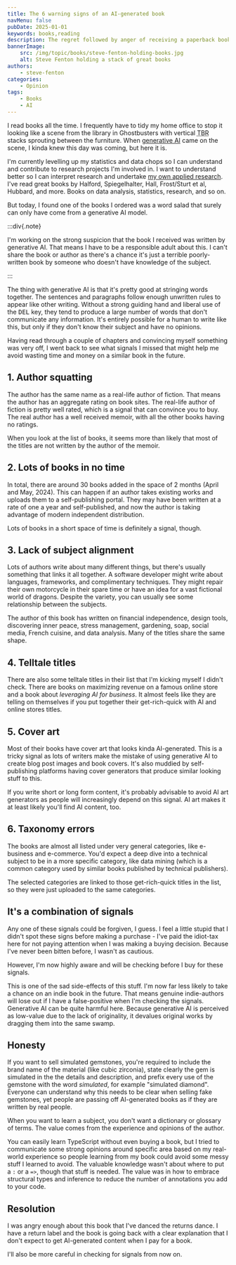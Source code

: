 ```yaml
---
title: The 6 warning signs of an AI-generated book
navMenu: false
pubDate: 2025-01-01
keywords: books,reading
description: The regret followed by anger of receiving a paperback book that was written by generative AI.
bannerImage:
    src: /img/topic/books/steve-fenton-holding-books.jpg
    alt: Steve Fenton holding a stack of great books
authors:
    - steve-fenton
categories:
    - Opinion
tags:
    - Books
    - AI
---
```


I read books all the time. I frequently have to tidy my home office to stop it looking like a scene from the library in Ghostbusters with vertical <abbr title="To Be Read">TBR</abbr> stacks sprouting between the furniture. When [generative AI](/blog/2023/02/facing-reality-ai/) came on the scene, I kinda knew this day was coming, but here it is.

I'm currently levelling up my statistics and data chops so I can understand and contribute to research projects I'm involved in. I want to understand better so I can interpret research and undertake [my own applied research](/publications/software-delivery-research/). I've read great books by Halford, Spiegelhalter, Hall, Frost/Sturt et al, Hubbard, and more. Books on data analysis, statistics, research, and so on.

But today, I found one of the books I ordered was a word salad that surely can only have come from a generative AI model.

:::div{.note}

I'm working on the strong suspicion that the book I received was written by generative AI. That means I have to be a responsible adult about this. I can't share the book or author as there's a chance it's just a terrible poorly-written book by someone who doesn't have knowledge of the subject.

:::

The thing with generative AI is that it's pretty good at stringing words together. The sentences and paragraphs follow enough unwritten rules to appear like other writing. Without a strong guiding hand and liberal use of the <kbd>DEL</kbd> key, they tend to produce a large number of words that don't communicate any information. It's entirely possible for a human to write like this, but only if they don't know their subject and have no opinions.

Having read through a couple of chapters and convincing myself something was very off, I went back to see what signals I missed that might help me avoid wasting time and money on a similar book in the future.

## 1. Author squatting

The author has the same name as a real-life author of fiction. That means the author has an aggregate rating on book sites. The real-life author of fiction is pretty well rated, which is a signal that can convince you to buy. The real author has a well received memoir, with all the other books having no ratings.

When you look at the list of books, it seems more than likely that most of the titles are not written by the author of the memoir.

## 2. Lots of books in no time

In total, there are around 30 books added in the space of 2 months (April and May, 2024). This can happen if an author takes existing works and uploads them to a self-publishing portal. They may have been written at a rate of one a year and self-published, and now the author is taking advantage of modern independent distribution.

Lots of books in a short space of time is definitely a signal, though.

## 3. Lack of subject alignment

Lots of authors write about many different things, but there's usually something that links it all together. A software developer might write about languages, frameworks, and complimentary techniques. They might repair their own motorcycle in their spare time or have an idea for a vast fictional world of dragons. Despite the variety, you can usually see some relationship between the subjects.

The author of this book has written on financial independence, design tools, discovering inner peace, stress management, gardening, soap, social media, French cuisine, and data analysis. Many of the titles share the same shape.

## 4. Telltale titles

There are also some telltale titles in their list that I'm kicking myself I didn't check. There are books on maximizing revenue on a famous online store and a book about *leveraging AI for business*. It almost feels like they are telling on themselves if you put together their get-rich-quick with AI and online stores titles.

## 5. Cover art

Most of their books have cover art that looks kinda AI-generated. This is a tricky signal as lots of writers make the mistake of using generative AI to create blog post images and book covers. It's also muddied by self-publishing platforms having cover generators that produce similar looking stuff to this.

If you write short or long form content, it's probably advisable to avoid AI art generators as people will increasingly depend on this signal. AI art makes it at least likely you'll find AI content, too.

## 6. Taxonomy errors

The books are almost all listed under very general categories, like e-business and e-commerce. You'd expect a deep dive into a technical subject to be in a more specific category, like data mining (which is a common category used by similar books published by technical publishers).

The selected categories are linked to those get-rich-quick titles in the list, so they were just uploaded to the same categories.

## It's a combination of signals

Any one of these signals could be forgiven, I guess. I feel a little stupid that I didn't spot these signs before making a purchase - I've paid the idiot-tax here for not paying attention when I was making a buying decision. Because I've never been bitten before, I wasn't as cautious.

However, I'm now highly aware and will be checking before I buy for these signals.

This is one of the sad side-effects of this stuff. I'm now far less likely to take a chance on an indie book in the future. That means genuine indie-authors will lose out if I have a false-positive when I'm checking the signals. Generative AI can be quite harmful here. Because generative AI is perceived as low-value due to the lack of originality, it devalues original works by dragging them into the same swamp.

## Honesty

If you want to sell simulated gemstones, you're required to include the brand name of the material (like cubic zirconia), state clearly the gem is simulated in the the details and description, and prefix every use of the gemstone with the word *simulated*, for example "simulated diamond". Everyone can understand why this needs to be clear when selling fake gemstones, yet people are passing off AI-generated books as if they are written by real people.

When you want to learn a subject, you don't want a dictionary or glossary of terms. The value comes from the experience and opinions of the author.

You can easily learn TypeScript without even buying a book, but I tried to communicate some strong opinions around specific area based on my real-world experience so people learning from my book could avoid some messy stuff I learned to avoid. The valuable knowledge wasn't about where to put a `:` or a `=>`, though that stuff is needed. The value was in how to embrace structural types and inference to reduce the number of annotations you add to your code.

## Resolution

I was angry enough about this book that I've danced the returns dance. I have a return label and the book is going back with a clear explanation that I don't expect to get AI-generated content when I pay for a book.

I'll also be more careful in checking for signals from now on.